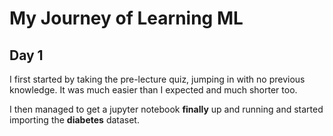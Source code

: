 # My Journey of Learning ML
## Day 1
I first started by taking the pre-lecture quiz, jumping in with no previous knowledge.
It was much easier than I expected and much shorter too.

I then managed to get a jupyter notebook **finally** up and running and started importing the **diabetes** dataset.